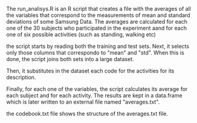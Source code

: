 The run_analisys.R is an R script that creates a file with the averages of all the variables that correspond to the measurements of mean and standard deviations of some Samsung Data. The averages are calculated for each one of the 30 subjects who participated in the experiment aand for each one of six possible activities (such as standing, walking etc)

the script starts by reading both the training and test sets. Next, it selects only those columns that correspondo to "mean" and "std". When this is done, the script joins both sets into a large dataset.

Then, it substitutes in the dataset each code for the activities for its description.

Finally, for each one of the variables, the script calculates its average for each subject and for each activity. The results are kept in a data.frame which is later written to an external file named "averages.txt". 

the codebook.txt file shows the structure of the averages.txt file.

